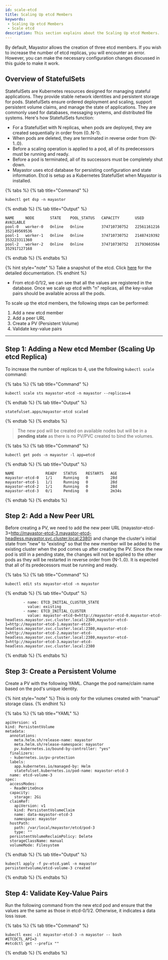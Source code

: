```yaml
---
id: scale-etcd
title: Scaling Up etcd Members
keywords:
 - Scaling Up etcd Members
 - Scale etcd
description: This section explains about the Scaling Up etcd Members.
---
```


By default, Mayastor allows the creation of three etcd members. If you wish to increase the number of etcd replicas, you will encounter an error. However, you can make the necessary configuration changes discussed in this guide to make it work.

## Overview of StatefulSets

StatefulSets are Kubernetes resources designed for managing stateful applications. They provide stable network identities and persistent storage for pods. StatefulSets ensure ordered deployment and scaling, support persistent volume claims, and manage the state of applications. They are commonly used for databases, messaging systems, and distributed file systems. Here's how StatefulSets function:
* For a StatefulSet with N replicas, when pods are deployed, they are created sequentially in order from {0..N-1}.
* When pods are deleted, they are terminated in reverse order from {N-1..0}.
* Before a scaling operation is applied to a pod, all of its predecessors must be running and ready.
* Before a pod is terminated, all of its successors must be completely shut down.
* Mayastor uses etcd database for persisting configuration and state information. Etcd is setup as a Kubernetes StatefulSet when Mayastor is installed.

{% tabs %}
{% tab title="Command" %}
```text 
kubectl get dsp -n mayastor
```
{% endtab %}
{% tab title="Output" %}
```text 
NAME     NODE       STATE    POOL_STATUS   CAPACITY       USED          AVAILABLE
pool-0   worker-0   Online   Online        374710730752   22561161216   352149569536
pool-1   worker-1   Online   Online        374710730752   21487419392   353223311360
pool-2   worker-2   Online   Online        374710730752   21793603584   352917127168
```
{% endtab %}
{% endtabs %}

{% hint style="note" %}
Take a snapshot of the etcd. Click [here](https://etcd.io/docs/v3.5/op-guide/recovery/) for the detailed documentation.
{% endhint %}

* From etcd-0/1/2, we can see that all the values are registered in the database. Once we scale up etcd with "n" replicas, all the key-value pairs should be available across all the pods.

To scale up the etcd members, the following steps can be performed:

1. Add a new etcd member
2. Add a peer URL
3. Create a PV (Persistent Volume)
4. Validate key-value pairs

----------

## Step 1: Adding a New etcd Member (Scaling Up etcd Replica)

To increase the number of replicas to 4, use the following `kubectl scale` command:

{% tabs %}
{% tab title="Command" %}
```text 
kubectl scale sts mayastor-etcd -n mayastor --replicas=4
```
{% endtab %}
{% tab title="Output" %}
```text 
statefulset.apps/mayastor-etcd scaled
```
{% endtab %}
{% endtabs %}

> The new pod will be created on available nodes but will be in a **pending state** as there is no PV/PVC created to bind the volumes.

{% tabs %}
{% tab title="Command" %}
```text 
kubectl get pods -n mayastor -l app=etcd
```
{% endtab %}
{% tab title="Output" %}
```text 
NAME              READY   STATUS    RESTARTS   AGE
mayastor-etcd-0   1/1     Running   0          28d
mayastor-etcd-1   1/1     Running   0          28d
mayastor-etcd-2   1/1     Running   0          28d
mayastor-etcd-3   0/1     Pending   0          2m34s
```
{% endtab %}
{% endtabs %}

## Step 2: Add a New Peer URL

Before creating a PV, we need to add the new peer URL (mayastor-etcd-3=http://mayastor-etcd-3.mayastor-etcd-headless.mayastor.svc.cluster.local:2380) and change the cluster's initial state from "new" to "existing" so that the new member will be added to the existing cluster when the pod comes up after creating the PV. Since the new pod is still in a pending state, the changes will not be applied to the other pods as they will be restarted in reverse order from {N-1..0}. It is expected that all of its predecessors must be running and ready.

{% tabs %}
{% tab title="Command" %}
```text 
kubectl edit sts mayastor-etcd -n mayastor 
```
{% endtab %}
{% tab title="Output" %}
```text 
        - name: ETCD_INITIAL_CLUSTER_STATE
          value: existing
        - name: ETCD_INITIAL_CLUSTER
          value: mayastor-etcd-0=http://mayastor-etcd-0.mayastor-etcd-headless.mayastor.svc.cluster.local:2380,mayastor-etcd-1=http://mayastor-etcd-1.mayastor-etcd-headless.mayastor.svc.cluster.local:2380,mayastor-etcd-2=http://mayastor-etcd-2.mayastor-etcd-headless.mayastor.svc.cluster.local:2380,mayastor-etcd-3=http://mayastor-etcd-3.mayastor-etcd-headless.mayastor.svc.cluster.local:2380
```
{% endtab %}
{% endtabs %}



## Step 3: Create a Persistent Volume

Create a PV with the following YAML. Change the pod name/claim name based on the pod's unique identity.

{% hint style="note" %}
This is only for the volumes created with "manual" storage class. 
{% endhint %}

{% tabs %}
{% tab title="YAML" %}
```text 
apiVersion: v1
kind: PersistentVolume
metadata:
  annotations:
    meta.helm.sh/release-name: mayastor
    meta.helm.sh/release-namespace: mayastor
    pv.kubernetes.io/bound-by-controller: "yes"
  finalizers:
  - kubernetes.io/pv-protection
  labels:
    app.kubernetes.io/managed-by: Helm
    statefulset.kubernetes.io/pod-name: mayastor-etcd-3
  name: etcd-volume-3
spec:
  accessModes:
  - ReadWriteOnce
  capacity:
    storage: 2Gi
  claimRef:
    apiVersion: v1
    kind: PersistentVolumeClaim
    name: data-mayastor-etcd-3
    namespace: mayastor
  hostPath:
    path: /var/local/mayastor/etcd/pod-3
    type: ""
  persistentVolumeReclaimPolicy: Delete
  storageClassName: manual
  volumeMode: Filesystem
```
{% endtab %}
{% tab title="Output" %}
```text 
kubectl apply -f pv-etcd.yaml -n mayastor
persistentvolume/etcd-volume-3 created
```
{% endtab %}
{% endtabs %}

## Step 4: Validate Key-Value Pairs

Run the following command from the new etcd pod and ensure that the values are the same as those in etcd-0/1/2. Otherwise, it indicates a data loss issue.

{% tabs %}
{% tab title="Command" %}
```text 
kubectl exec -it mayastor-etcd-3 -n mayastor -- bash
#ETCDCTL_API=3
#etcdctl get --prefix ""
```
{% endtab %}
{% endtabs %}